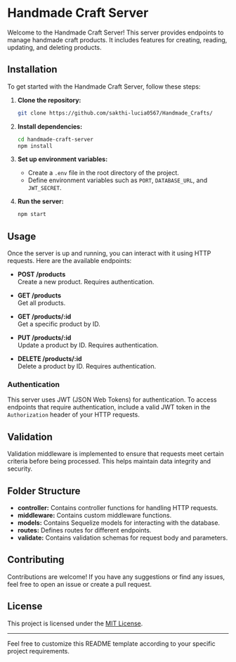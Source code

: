 
# Handmade Craft Server

Welcome to the Handmade Craft Server! This server provides endpoints to manage handmade craft products. It includes features for creating, reading, updating, and deleting products.

## Installation

To get started with the Handmade Craft Server, follow these steps:

1. **Clone the repository:**
   ```bash
   git clone https://github.com/sakthi-lucia0567/Handmade_Crafts/
   ```

2. **Install dependencies:**
   ```bash
   cd handmade-craft-server
   npm install
   ```

3. **Set up environment variables:**
   - Create a `.env` file in the root directory of the project.
   - Define environment variables such as `PORT`, `DATABASE_URL`, and `JWT_SECRET`.

4. **Run the server:**
   ```bash
   npm start
   ```

## Usage

Once the server is up and running, you can interact with it using HTTP requests. Here are the available endpoints:

- **POST /products**  
  Create a new product. Requires authentication.

- **GET /products**  
  Get all products.

- **GET /products/:id**  
  Get a specific product by ID.

- **PUT /products/:id**  
  Update a product by ID. Requires authentication.

- **DELETE /products/:id**  
  Delete a product by ID. Requires authentication.

### Authentication

This server uses JWT (JSON Web Tokens) for authentication. To access endpoints that require authentication, include a valid JWT token in the `Authorization` header of your HTTP requests.

## Validation

Validation middleware is implemented to ensure that requests meet certain criteria before being processed. This helps maintain data integrity and security.

## Folder Structure

- **controller:** Contains controller functions for handling HTTP requests.
- **middleware:** Contains custom middleware functions.
- **models:** Contains Sequelize models for interacting with the database.
- **routes:** Defines routes for different endpoints.
- **validate:** Contains validation schemas for request body and parameters.

## Contributing

Contributions are welcome! If you have any suggestions or find any issues, feel free to open an issue or create a pull request.

## License

This project is licensed under the [MIT License](LICENSE).

---

Feel free to customize this README template according to your specific project requirements.
